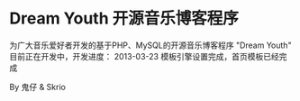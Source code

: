 Dream Youth 开源音乐博客程序
==========
为广大音乐爱好者开发的基于PHP、MySQL的开源音乐博客程序
"Dream Youth"
目前正在开发中，开发进度：
2013-03-23 模板引擎设置完成，首页模板已经完成

By 鬼仔 & Skrio
